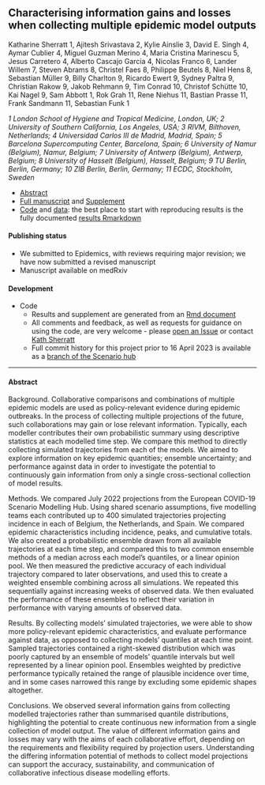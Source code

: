 
## Characterising information gains and losses when collecting multiple epidemic model outputs

Katharine Sherratt 1, Ajitesh Srivastava 2, Kylie Ainslie 3, David E. Singh 4, Aymar Cublier 4, Miguel Guzman Merino 4, Maria Cristina Marinescu 5, Jesus Carretero 4, Alberto Cascajo Garcia 4, Nicolas Franco 6, Lander Willem 7, Steven Abrams 8, Christel Faes 8, Philippe Beutels 8, Niel Hens 8, Sebastian Müller 9, Billy Charlton 9, Ricardo Ewert 9, Sydney Paltra 9, Christian Rakow 9, Jakob Rehmann 9, Tim Conrad 10, Christof Schütte 10, Kai Nagel 9, Sam Abbott 1, Rok Grah 11, Rene Niehus 11, Bastian Prasse 11, Frank Sandmann 11, Sebastian Funk 1

_1 London School of Hygiene and Tropical Medicine, London, UK; 2 University of Southern California, Los Angeles, USA; 3 RIVM, Bilthoven, Netherlands; 4 Universidad Carlos III de Madrid, Madrid, Spain; 5 Barcelona Supercomputing Center, Barcelona, Spain; 6 University of Namur (Belgium), Namur, Belgium; 7 University of Antwerp (Belgium), Antwerp, Belgium; 8 University of Hasselt (Belgium), Hasselt, Belgium; 9 TU Berlin, Berlin, Germany; 10 ZIB Berlin, Berlin, Germany; 11 ECDC, Stockholm, Sweden_

- [Abstract](#abstract)
- [Full manuscript](output/REV1_Characterising-information-loss.pdf) and [Supplement](output/Supplement.pdf)
- [Code](code) and [data](data): the best place to start with reproducing results is the fully documented [results Rmarkdown](output/results.Rmd)

#### Publishing status

- We submitted to Epidemics, with reviews requiring major revision; we have now submitted a revised manuscript
- Manuscript available on medRxiv

#### Development

- Code
   - Results and supplement are generated from an [Rmd document](https://github.com/covid19-forecast-hub-europe/covid19-scenario-hub-europe/blob/analysis/analysis/output/results.rmd)
   - All comments and feedback, as well as requests for guidance on using the code, are very welcome - please [open an Issue](https://github.com/covid19-forecast-hub-europe/aggregation-info-loss/issues) or contact [Kath Sherratt](https://github.com/kathsherratt)
   - Full commit history for this project prior to 16 April 2023 is available as a [branch of the Scenario hub](https://github.com/covid19-forecast-hub-europe/covid19-scenario-hub-europe/tree/analysis/analysis)

---

#### Abstract

Background. Collaborative comparisons and combinations of multiple epidemic models are used as policy-relevant evidence during epidemic outbreaks. In the process of collecting multiple projections of the future, such collaborations may gain or lose relevant information. Typically, each modeller contributes their own probabilistic summary using descriptive statistics at each modelled time step. We compare this method to directly collecting simulated trajectories from each of the models. We aimed to explore information on key epidemic quantities; ensemble uncertainty; and performance against data in order to investigate the potential to continuously gain information from only a single cross-sectional collection of model results.

Methods. We compared July 2022 projections from the European COVID-19 Scenario Modelling Hub. Using shared scenario assumptions, five modelling teams each contributed up to 400 simulated trajectories projecting incidence in each of Belgium, the Netherlands, and Spain. We compared epidemic characteristics including incidence, peaks, and cumulative totals. We also created a probabilistic ensemble drawn from all available trajectories at each time step, and compared this to two common ensemble methods of a median across each model’s quantiles, or a linear opinion pool. We then measured the predictive accuracy of each individual trajectory compared to later observations, and used this to create a weighted ensemble combining across all simulations. We repeated this sequentially against increasing weeks of observed data. We then evaluated the performance of these ensembles to reflect their variation in performance with varying amounts of observed data. 

Results. By collecting models’ simulated trajectories, we were able to show more policy-relevant epidemic characteristics, and evaluate performance against data, as opposed to collecting models’ quantiles at each time point. Sampled trajectories contained a right-skewed distribution which was poorly captured by an ensemble of models’ quantile intervals but well represented by a linear opinion pool. Ensembles weighted by predictive performance typically retained the range of plausible incidence over time, and in some cases narrowed this range by excluding some epidemic shapes altogether.

Conclusions. We observed several information gains from collecting modelled trajectories rather than summarised quantile distributions, highlighting the potential to create continuous new information from a single collection of model output. The value of different information gains and losses may vary with the aims of each collaborative effort, depending on the requirements and flexibility required by projection users. Understanding the differing information potential of methods to collect model projections can support the accuracy, sustainability, and communication of collaborative infectious disease modelling efforts. 
